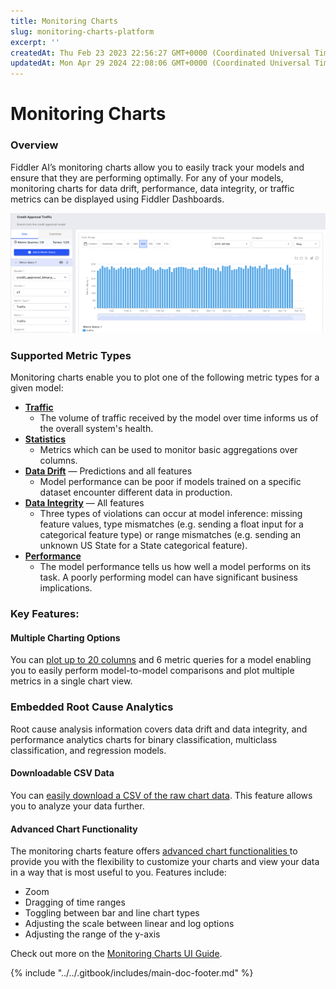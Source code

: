 ```yaml
---
title: Monitoring Charts
slug: monitoring-charts-platform
excerpt: ''
createdAt: Thu Feb 23 2023 22:56:27 GMT+0000 (Coordinated Universal Time)
updatedAt: Mon Apr 29 2024 22:08:06 GMT+0000 (Coordinated Universal Time)
---
```


# Monitoring Charts

### Overview

Fiddler AI’s monitoring charts allow you to easily track your models and ensure that they are performing optimally. For any of your models, monitoring charts for data drift, performance, data integrity, or traffic metrics can be displayed using Fiddler Dashboards.

![Plotting traffic on Fiddlers monitoring chart](../../.gitbook/assets/bc3648d-image.png)

### Supported Metric Types

Monitoring charts enable you to plot one of the following metric types for a given model:

* [**Traffic**](../../UI\_Guide/monitoring-ui/traffic-ui.md)
  * The volume of traffic received by the model over time informs us of the overall system's health.
* [**Statistics**](statistics.md)
  * Metrics which can be used to monitor basic aggregations over columns.
* [**Data Drift**](../../UI\_Guide/monitoring-ui/data-drift.md) — Predictions and all features
  * Model performance can be poor if models trained on a specific dataset encounter different data in production.
* [**Data Integrity**](../../UI\_Guide/monitoring-ui/data-integrity.md) — All features
  * Three types of violations can occur at model inference: missing feature values, type mismatches (e.g. sending a float input for a categorical feature type) or range mismatches (e.g. sending an unknown US State for a State categorical feature).
* [**Performance**](../../UI\_Guide/monitoring-ui/performance.md)
  * The model performance tells us how well a model performs on its task. A poorly performing model can have significant business implications.

### Key Features:

#### Multiple Charting Options

You can [plot up to 20 columns](../../UI\_Guide/monitoring-ui/monitoring-charts-ui.md#chart-metric-queries--filters) and 6 metric queries for a model enabling you to easily perform model-to-model comparisons and plot multiple metrics in a single chart view.

### Embedded Root Cause Analytics

Root cause analysis information covers data drift and data integrity, and performance analytics charts for binary classification, multiclass classification, and regression models.

#### Downloadable CSV Data

You can [easily download a CSV of the raw chart data](../../UI\_Guide/monitoring-ui/monitoring-charts-ui.md#breakdown-summary). This feature allows you to analyze your data further.

#### Advanced Chart Functionality

The monitoring charts feature offers [advanced chart functionalities ](../../UI\_Guide/monitoring-ui/monitoring-charts-ui.md#chart-metric-queries--filters)to provide you with the flexibility to customize your charts and view your data in a way that is most useful to you. Features include:

* Zoom
* Dragging of time ranges
* Toggling between bar and line chart types
* Adjusting the scale between linear and log options
* Adjusting the range of the y-axis

Check out more on the [Monitoring Charts UI Guide](../../UI\_Guide/monitoring-ui/monitoring-charts-ui.md).

{% include "../../.gitbook/includes/main-doc-footer.md" %}

